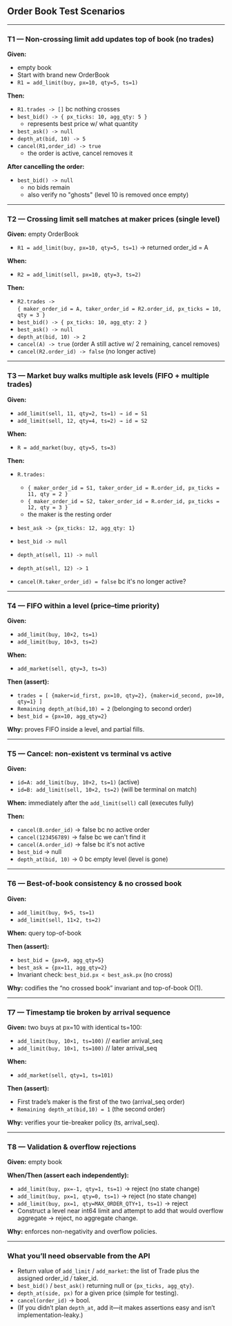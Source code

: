 ## Order Book Test Scenarios

---

### T1 — Non-crossing limit add updates top of book (no trades)

**Given:**
- empty book  
- Start with brand new OrderBook  
- `R1 = add_limit(buy, px=10, qty=5, ts=1)`

**Then:**
- `R1.trades -> []` bc nothing crosses  
- `best_bid() -> { px_ticks: 10, agg_qty: 5 }`  
  - represents best price w/ what quantity  
- `best_ask() -> null`  
- `depth_at(bid, 10) -> 5`  
- `cancel(R1,order_id) -> true`  
  - the order is active, cancel removes it  

**After cancelling the order:**
- `best_bid() -> null`  
  - no bids remain  
  - also verify no "ghosts" (level 10 is removed once empty)  

---

### T2 — Crossing limit sell matches at maker prices (single level)

**Given:** empty OrderBook  
- `R1 = add_limit(buy, px=10, qty=5, ts=1)` → returned order_id = A  

**When:**  
- `R2 = add_limit(sell, px=10, qty=3, ts=2)`

**Then:**
- `R2.trades ->`  
  `{ maker_order_id = A, taker_order_id = R2.order_id, px_ticks = 10, qty = 3 }`  
- `best_bid() -> { px_ticks: 10, agg_qty: 2 }`  
- `best_ask() -> null`  
- `depth_at(bid, 10) -> 2`  
- `cancel(A) -> true` (order A still active w/ 2 remaining, cancel removes)  
- `cancel(R2.order_id) -> false` (no longer active)  

---

### T3 — Market buy walks multiple ask levels (FIFO + multiple trades)

**Given:**
- `add_limit(sell, 11, qty=2, ts=1) → id = S1`  
- `add_limit(sell, 12, qty=4, ts=2) → id = S2`

**When:**  
- `R = add_market(buy, qty=5, ts=3)`

**Then:**
- `R.trades:`  
  - `{ maker_order_id = S1, taker_order_id = R.order_id, px_ticks = 11, qty = 2 }`  
  - `{ maker_order_id = S2, taker_order_id = R.order_id, px_ticks = 12, qty = 3 }`  
  - the maker is the resting order  

- `best_ask -> {px_ticks: 12, agg_qty: 1}`  
- `best_bid -> null`  
- `depth_at(sell, 11) -> null`  
- `depth_at(sell, 12) -> 1`  
- `cancel(R.taker_order_id) = false` bc it's no longer active?  

---

### T4 — FIFO within a level (price–time priority)

**Given:**  
- `add_limit(buy, 10×2, ts=1)`  
- `add_limit(buy, 10×3, ts=2)`

**When:**  
- `add_market(sell, qty=3, ts=3)`

**Then (assert):**  
- `trades = [ {maker=id_first, px=10, qty=2}, {maker=id_second, px=10, qty=1} ]`  
- `Remaining depth_at(bid,10) = 2` (belonging to second order)  
- `best_bid = {px=10, agg_qty=2}`  

**Why:** proves FIFO inside a level, and partial fills.  

---

### T5 — Cancel: non-existent vs terminal vs active

**Given:**  
- `id=A: add_limit(buy, 10×2, ts=1)` (active)  
- `id=B: add_limit(sell, 10×2, ts=2)` (will be terminal on match)  

**When:** immediately after the `add_limit(sell)` call (executes fully)

**Then:**  
- `cancel(B.order_id)` → false bc no active order  
- `cancel(123456789)` → false bc we can't find it  
- `cancel(A.order_id)` → false bc it's not active  
- `best_bid` → null  
- `depth_at(bid, 10)` → 0 bc empty level (level is gone)  

---

### T6 — Best-of-book consistency & no crossed book

**Given:**  
- `add_limit(buy, 9×5, ts=1)`  
- `add_limit(sell, 11×2, ts=2)`

**When:** query top-of-book  

**Then (assert):**  
- `best_bid = {px=9, agg_qty=5}`  
- `best_ask = {px=11, agg_qty=2}`  
- Invariant check: `best_bid.px < best_ask.px` (no cross)  

**Why:** codifies the “no crossed book” invariant and top-of-book O(1).  

---

### T7 — Timestamp tie broken by arrival sequence

**Given:** two buys at px=10 with identical ts=100:  
- `add_limit(buy, 10×1, ts=100)` // earlier arrival_seq  
- `add_limit(buy, 10×1, ts=100)` // later arrival_seq  

**When:**  
- `add_market(sell, qty=1, ts=101)`

**Then (assert):**  
- First trade’s maker is the first of the two (arrival_seq order)  
- `Remaining depth_at(bid,10) = 1` (the second order)  

**Why:** verifies your tie-breaker policy (ts, arrival_seq).  

---

### T8 — Validation & overflow rejections

**Given:** empty book  

**When/Then (assert each independently):**
- `add_limit(buy, px=-1, qty=1, ts=1)` → reject (no state change)  
- `add_limit(buy, px=1, qty=0, ts=1)` → reject (no state change)  
- `add_limit(buy, px=1, qty=MAX_ORDER_QTY+1, ts=1)` → reject  
- Construct a level near int64 limit and attempt to add that would overflow aggregate → reject, no aggregate change.  

**Why:** enforces non-negativity and overflow policies.  

---

### What you’ll need observable from the API

- Return value of `add_limit` / `add_market`: the list of Trade plus the assigned order_id / taker_id.  
- `best_bid()` / `best_ask()` returning null or `{px_ticks, agg_qty}`.  
- `depth_at(side, px)` for a given price (simple for testing).  
- `cancel(order_id)` → bool.  
- (If you didn’t plan `depth_at`, add it—it makes assertions easy and isn’t implementation-leaky.)  
